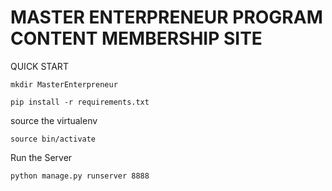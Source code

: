 # MASTER ENTERPRENEUR PROGRAM CONTENT MEMBERSHIP SITE

QUICK START

```shell
mkdir MasterEnterpreneur
```

```shell
pip install -r requirements.txt
```
source the virtualenv
```shell
source bin/activate
```
Run the Server

```shell
python manage.py runserver 8888
```